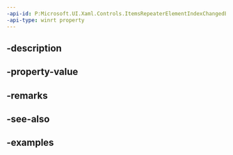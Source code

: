 ```yaml
---
-api-id: P:Microsoft.UI.Xaml.Controls.ItemsRepeaterElementIndexChangedEventArgs.NewIndex
-api-type: winrt property
---
```


## -description

## -property-value

## -remarks

## -see-also

## -examples

